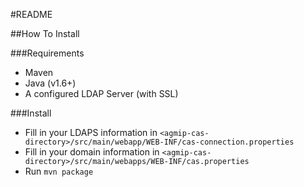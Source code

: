 #README

##How To Install

###Requirements
* Maven
* Java (v1.6+)
* A configured LDAP Server (with SSL)


###Install
* Fill in your LDAPS information in ```<agmip-cas-directory>/src/main/webapp/WEB-INF/cas-connection.properties```
* Fill in your domain information in ```<agmip-cas-directory>/src/main/webapps/WEB-INF/cas.properties```
* Run ```mvn package```
